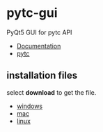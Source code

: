 # pytc-gui
PyQt5 GUI for pytc API

 + [Documentation](https://pytc-gui.readthedocs.io/en/latest/)
 + [pytc](https://github.com/harmslab/pytc)

## installation files

select **download** to get the file.

 + [windows](install/install_scripts/pytcreqs-0.1.0-Windows-x86_64.exe)
 + [mac](install/install_scripts/pytcreqs-0.1.0-MacOSX-x86_64.sh)
 + [linux]()